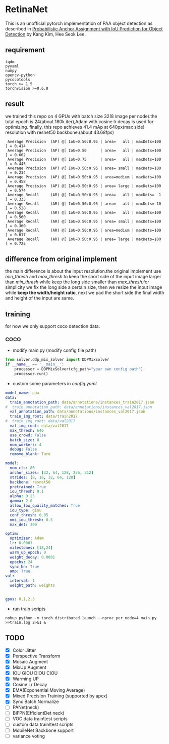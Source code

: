 # RetinaNet
This is an unofficial pytorch implementation of PAA object detection as described in [Probabilistic Anchor Assignment with IoU Prediction for Object Detection](https://arxiv.org/abs/2007.08103) by Kang Kim, Hee Seok Lee.

## requirement
```text
tqdm
pyyaml
numpy
opencv-python
pycocotools
torch >= 1.5
torchvision >=0.6.0
```
## result
we trained this repo on 4 GPUs with batch size 32(8 image per node).the total epoch is 24(about 180k iter),Adam with cosine lr decay is used for optimizing.
finally, this repo achieves 41.4 mAp at 640px(max side) resolution with resnet50 backbone.(about 43.68fps)
```shell script
 Average Precision  (AP) @[ IoU=0.50:0.95 | area=   all | maxDets=100 ] = 0.414
 Average Precision  (AP) @[ IoU=0.50      | area=   all | maxDets=100 ] = 0.602
 Average Precision  (AP) @[ IoU=0.75      | area=   all | maxDets=100 ] = 0.445
 Average Precision  (AP) @[ IoU=0.50:0.95 | area= small | maxDets=100 ] = 0.234
 Average Precision  (AP) @[ IoU=0.50:0.95 | area=medium | maxDets=100 ] = 0.458
 Average Precision  (AP) @[ IoU=0.50:0.95 | area= large | maxDets=100 ] = 0.574
 Average Recall     (AR) @[ IoU=0.50:0.95 | area=   all | maxDets=  1 ] = 0.335
 Average Recall     (AR) @[ IoU=0.50:0.95 | area=   all | maxDets= 10 ] = 0.528
 Average Recall     (AR) @[ IoU=0.50:0.95 | area=   all | maxDets=100 ] = 0.560
 Average Recall     (AR) @[ IoU=0.50:0.95 | area= small | maxDets=100 ] = 0.360
 Average Recall     (AR) @[ IoU=0.50:0.95 | area=medium | maxDets=100 ] = 0.617
 Average Recall     (AR) @[ IoU=0.50:0.95 | area= large | maxDets=100 ] = 0.725
```

## difference from original implement
the main difference is about the input resolution.the original implement use *min_thresh* and *max_thresh* to keep the short
side of the input image larger than *min_thresh* while keep the long side smaller than *max_thresh*.for simplicity we fix the long
side a certain size, then we resize the input image while **keep the width/height ratio**, next we pad the short side.the final
width and height of the input are same.


## training
for now we only support coco detection data.

### COCO
* modify main.py (modify config file path)
```python
from solver.ddp_mix_solver import DDPMixSolver
if __name__ == '__main__':
    processor = DDPMixSolver(cfg_path="your own config path") 
    processor.run()
```
* custom some parameters in *config.yaml*
```yaml
model_name: paa
data:
  train_annotation_path: data/annotations/instances_train2017.json
#  train_annotation_path: data/annotations/instances_val2017.json
  val_annotation_path: data/annotations/instances_val2017.json
  train_img_root: data/train2017
#  train_img_root: data/val2017
  val_img_root: data/val2017
  max_thresh: 640
  use_crowd: False
  batch_size: 8
  num_workers: 4
  debug: False
  remove_blank: Ture

model:
  num_cls: 80
  anchor_sizes: [32, 64, 128, 256, 512]
  strides: [8, 16, 32, 64, 128]
  backbone: resnet50
  pretrained: True
  iou_thresh: 0.1
  alpha: 0.25
  gamma: 2.0
  allow_low_quality_matches: True
  iou_type: giou
  conf_thresh: 0.05
  nms_iou_thresh: 0.5
  max_det: 300

optim:
  optimizer: Adam
  lr: 0.0001
  milestones: [18,24]
  warm_up_epoch: 0
  weight_decay: 0.0001
  epochs: 24
  sync_bn: True
  amp: True
val:
  interval: 1
  weight_path: weights


gpus: 0,1,2,3
```
* run train scripts
```shell script
nohup python -m torch.distributed.launch --nproc_per_node=4 main.py >>train.log 2>&1 &
```

## TODO
- [x] Color Jitter
- [x] Perspective Transform
- [x] Mosaic Augment
- [x] MixUp Augment
- [x] IOU GIOU DIOU CIOU
- [x] Warming UP
- [x] Cosine Lr Decay
- [x] EMA(Exponential Moving Average)
- [x] Mixed Precision Training (supported by apex)
- [x] Sync Batch Normalize
- [ ] PANet(neck)
- [ ] BiFPN(EfficientDet neck)
- [ ] VOC data train\test scripts
- [ ] custom data train\test scripts
- [ ] MobileNet Backbone support
- [ ] variance voting
